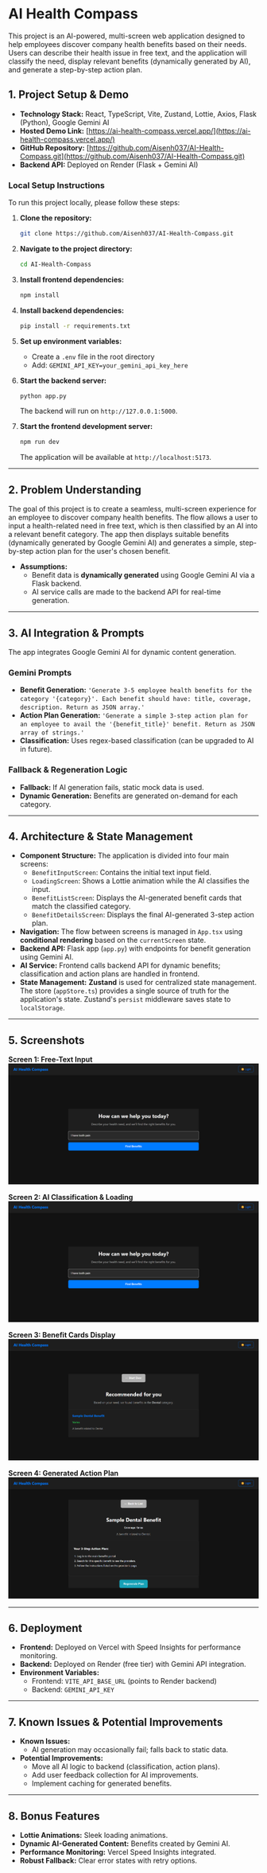 # AI Health Compass 

This project is an AI-powered, multi-screen web application designed to help employees discover company health benefits based on their needs. Users can describe their health issue in free text, and the application will classify the need, display relevant benefits (dynamically generated by AI), and generate a step-by-step action plan.

## 1. Project Setup & Demo

* **Technology Stack:** React, TypeScript, Vite, Zustand, Lottie, Axios, Flask (Python), Google Gemini AI
* **Hosted Demo Link:** [https://ai-health-compass.vercel.app/](https://ai-health-compass.vercel.app/)
* **GitHub Repository:** [https://github.com/Aisenh037/AI-Health-Compass.git](https://github.com/Aisenh037/AI-Health-Compass.git)
* **Backend API:** Deployed on Render (Flask + Gemini AI)

### Local Setup Instructions

To run this project locally, please follow these steps:

1.  **Clone the repository:**
    ```bash
    git clone https://github.com/Aisenh037/AI-Health-Compass.git
    ```

2.  **Navigate to the project directory:**
    ```bash
    cd AI-Health-Compass
    ```

3.  **Install frontend dependencies:**
    ```bash
    npm install
    ```

4.  **Install backend dependencies:**
    ```bash
    pip install -r requirements.txt
    ```

5.  **Set up environment variables:**
    - Create a `.env` file in the root directory
    - Add: `GEMINI_API_KEY=your_gemini_api_key_here`

6.  **Start the backend server:**
    ```bash
    python app.py
    ```
    The backend will run on `http://127.0.0.1:5000`.

7.  **Start the frontend development server:**
    ```bash
    npm run dev
    ```
    The application will be available at `http://localhost:5173`.

---

## 2. Problem Understanding

The goal of this project is to create a seamless, multi-screen experience for an employee to discover company health benefits. The flow allows a user to input a health-related need in free text, which is then classified by an AI into a relevant benefit category. The app then displays suitable benefits (dynamically generated by Google Gemini AI) and generates a simple, step-by-step action plan for the user's chosen benefit.

* **Assumptions:**
    * Benefit data is **dynamically generated** using Google Gemini AI via a Flask backend.
    * AI service calls are made to the backend API for real-time generation.

---

## 3. AI Integration & Prompts

The app integrates Google Gemini AI for dynamic content generation.

### Gemini Prompts

* **Benefit Generation:** `'Generate 3-5 employee health benefits for the category '{category}'. Each benefit should have: title, coverage, description. Return as JSON array.'`
* **Action Plan Generation:** `'Generate a simple 3-step action plan for an employee to avail the '{benefit_title}' benefit. Return as JSON array of strings.'`
* **Classification:** Uses regex-based classification (can be upgraded to AI in future).

### Fallback & Regeneration Logic

* **Fallback:** If AI generation fails, static mock data is used.
* **Dynamic Generation:** Benefits are generated on-demand for each category.

---

## 4. Architecture & State Management

* **Component Structure:** The application is divided into four main screens:
    * `BenefitInputScreen`: Contains the initial text input field.
    * `LoadingScreen`: Shows a Lottie animation while the AI classifies the input.
    * `BenefitListScreen`: Displays the AI-generated benefit cards that match the classified category.
    * `BenefitDetailsScreen`: Displays the final AI-generated 3-step action plan.
* **Navigation:** The flow between screens is managed in `App.tsx` using **conditional rendering** based on the `currentScreen` state.
* **Backend API:** Flask app (`app.py`) with endpoints for benefit generation using Gemini AI.
* **AI Service:** Frontend calls backend API for dynamic benefits; classification and action plans are handled in frontend.
* **State Management:** **Zustand** is used for centralized state management. The store (`appStore.ts`) provides a single source of truth for the application's state. Zustand's `persist` middleware saves state to `localStorage`.

---

## 5. Screenshots

**Screen 1: Free-Text Input**
![Input Screen](./public/image.png)

**Screen 2: AI Classification & Loading**
![Loading Screen](/public/image.png)

**Screen 3: Benefit Cards Display**
![Benefits List](/public/Screenshot%202025-10-07%20031447.png)

**Screen 4: Generated Action Plan**
![Action Plan](/public/Screenshot%202025-10-07%20031623.png)

---

## 6. Deployment

* **Frontend:** Deployed on Vercel with Speed Insights for performance monitoring.
* **Backend:** Deployed on Render (free tier) with Gemini API integration.
* **Environment Variables:**
  - Frontend: `VITE_API_BASE_URL` (points to Render backend)
  - Backend: `GEMINI_API_KEY`

---

## 7. Known Issues & Potential Improvements

* **Known Issues:**
    * AI generation may occasionally fail; falls back to static data.
* **Potential Improvements:**
    * Move all AI logic to backend (classification, action plans).
    * Add user feedback collection for AI improvements.
    * Implement caching for generated benefits.

---

## 8. Bonus Features

* **Lottie Animations:** Sleek loading animations.
* **Dynamic AI-Generated Content:** Benefits created by Gemini AI.
* **Performance Monitoring:** Vercel Speed Insights integrated.
* **Robust Fallback:** Clear error states with retry options.
